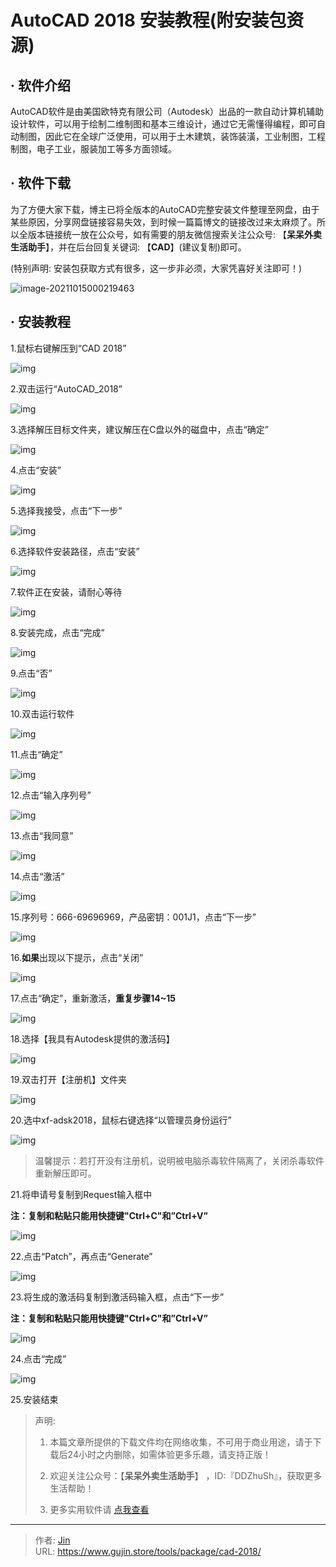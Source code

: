 # AutoCAD 2018 安装教程(附安装包资源)


## · 软件介绍
AutoCAD软件是由美国欧特克有限公司（Autodesk）出品的一款自动计算机辅助设计软件，可以用于绘制二维制图和基本三维设计，通过它无需懂得编程，即可自动制图，因此它在全球广泛使用，可以用于土木建筑，装饰装潢，工业制图，工程制图，电子工业，服装加工等多方面领域。

## · 软件下载
为了方便大家下载，博主已将全版本的AutoCAD完整安装文件整理至网盘，由于某些原因，分享网盘链接容易失效，到时候一篇篇博文的链接改过来太麻烦了。所以全版本链接统一放在公众号，如有需要的朋友微信搜索关注公众号: 【**呆呆外卖生活助手**】，并在后台回复关键词: 【**CAD**】(建议复制)即可。

(特别声明: 安装包获取方式有很多，这一步非必须，大家凭喜好关注即可！)

![image-20211015000219463](https://img.gujin.store/img/image-20211015000219463.png)

## · 安装教程

1.鼠标右键解压到“CAD 2018”

![img](https://img.gujin.store/img/v2-d4836a81ad6d0f6e87621be4209696c7_720w.png)



2.双击运行“AutoCAD_2018”

![img](https://img.gujin.store/img/v2-1ee6279caa8b3bb9acd8ce5299c11d81_720w.png)



3.选择解压目标文件夹，建议解压在C盘以外的磁盘中，点击“确定”

![img](https://img.gujin.store/img/v2-80af32f8380d07768033ede8dbcad970_720w.png)



4.点击“安装”

![img](https://img.gujin.store/img/v2-7daf937a582c8aa2cca32c73623e8185_720w.png)



5.选择我接受，点击“下一步”

![img](https://img.gujin.store/img/v2-040bec37bf2d1f5c5a94e3b24f84517b_720w.png)



6.选择软件安装路径，点击“安装”

![img](https://img.gujin.store/img/v2-7fc11dfc457f44628505f6c125348477_720w.png)

7.软件正在安装，请耐心等待

![img](https://img.gujin.store/img/v2-e2a76c84b1e21abab755bcfceba88677_720w.png)

8.安装完成，点击“完成”

![img](https://img.gujin.store/img/v2-9d0fd2631f51bfdf89ab4000675386e9_720w.png)

9.点击“否”

![img](https://img.gujin.store/img/v2-1cdb1f0a965bafa5e82939f282f65e55_720w.png)

10.双击运行软件

![img](https://img.gujin.store/img/v2-262f1f9fd4a4629721acce6cbbbabdc9_720w.png)

11.点击“确定”

![img](https://img.gujin.store/img/v2-3eeca9fa6051605a54951efc326530e9_720w.png)

12.点击“输入序列号”

![img](https://img.gujin.store/img/v2-917875e484c8ecf2de58d9a40da573fb_720w.png)

13.点击“我同意”

![img](https://img.gujin.store/img/v2-88099c95f4b0c96e32878a51ce27e5bf_720w.png)

14.点击“激活”

![img](https://img.gujin.store/img/v2-44d626aa4f74c2a4142655af9f7956b2_720w.png)

15.序列号：666-69696969，产品密钥：001J1，点击“下一步”

![img](https://img.gujin.store/img/v2-767ce8c373b519a70666a803170461aa_720w.png)

16.**如果**出现以下提示，点击“关闭”

![img](https://img.gujin.store/img/v2-3c39fd8a2f7f58a543a2489fd4d4a353_720w.png)



17.点击“确定”，重新激活，**重复步骤14~15**

![img](https://img.gujin.store/img/v2-c44c74849a1712c95bf9ca6db2ab2406_720w.png)



18.选择【我具有Autodesk提供的激活码】

![img](https://img.gujin.store/img/v2-2264d50a59cc7ecd05ffe5c7fdbbcafd_720w.png)

19.双击打开【注册机】文件夹

![img](https://img.gujin.store/img/v2-60a8bc86fe46426387f782b0f1180d0f_720w.png)

20.选中xf-adsk2018，鼠标右键选择“以管理员身份运行”

![img](https://img.gujin.store/img/v2-fb252a9fa87e203b4aa5303b26a4e77f_720w.png)



> 温馨提示：若打开没有注册机，说明被电脑杀毒软件隔离了，关闭杀毒软件重新解压即可。

21.将申请号复制到Request输入框中

**注：复制和粘贴只能用快捷键"Ctrl+C"和”Ctrl+V”**

![img](https://img.gujin.store/img/v2-3559b89fae0bff70e0cd635233db1aa8_720w.png)

22.点击“Patch”，再点击“Generate”

![img](https://img.gujin.store/img/v2-60b78ecfb1764dae014a9452cb512ed5_720w.png)

23.将生成的激活码复制到激活码输入框，点击“下一步”

**注：复制和粘贴只能用快捷键"Ctrl+C"和”Ctrl+V”**

![img](https://img.gujin.store/img/v2-5f54e193041c2fbd5ab9d11397bf66ca_720w.png)

24.点击“完成”

![img](https://img.gujin.store/img/v2-a8888ca20fb77e632d97e75030acd3bb_720w.png)

25.安装结束




> 声明: 
>
> 1. 本篇文章所提供的下载文件均在网络收集，不可用于商业用途，请于下载后24小时之内删除，如需体验更多乐趣，请支持正版！
>
> 2. 欢迎关注公众号：【**呆呆外卖生活助手**】 ，ID:『DDZhuSh』，获取更多生活帮助！
>
> 3. 更多实用软件请  [点我查看](/tools)


---

> 作者: [Jin](https://img.gujin.store/img/favicon.ico)  
> URL: https://www.gujin.store/tools/package/cad-2018/  

